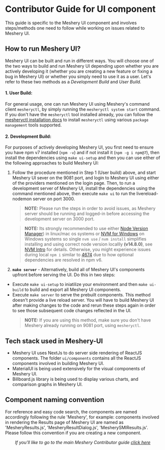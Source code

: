 # Contributor Guide for UI component

This guide is specific to the Meshery UI component and involves steps/methods one need to follow while working on issues related to Meshery UI.

## How to run Meshery UI?
Meshery UI can be built and run in different ways. You will choose one of the two ways to build and run Meshery UI depending upon whether you are actively developing it (whether you are creating a new feature or fixing a bug in Meshery UI) or whether you simply need to use it as a user. Let's refer to these two methods as a _Development Build_ and _User Build._

#### 1. User Build:
For general usage, one can run Meshery UI using Meshery's command client `mesheryctl`, by simply running the `mesheryctl system start` command.
If you don't have the `mesheryctl` tool installed already, you can follow the [mesheryctl installation docs](https://docs.meshery.io/installation/mesheryctl) to install `mesheryctl` using various `package management` tools supported.

#### 2. Development Build:
For purposes of actively developing Meshery UI, you first need to ensure you have npm v7 installed (`npm -v`) and if not install it (`npm -g i npm@7`), then install the dependencies using `make ui-setup` and then you can use either of the following approaches to build Meshery UI:
1. Follow the procedure mentioned in Step 1 (User build) above, and start Meshery UI sever on the 9081 port, and login to Meshery UI using either of the providers mentioned on the login page. Then, to run a development server of Meshery UI, install the dependencies using the command mentioned above, then execute `make ui` to run the livereload-nodemon server on port 3000.
    > **NOTE:** Please run the steps in order to avoid issues, as Meshery server should be running and logged-in before accessing the development server
    > on 3000 port.

    > **NOTE:** Its strongly recommended to use  either [Node Version Manager](https://github.com/nvm-sh/nvm#node-version-manager---)) in linux/mac os systems or [NVM for Windows](https://github.com/coreybutler/nvm-windows#nvm-for-windows) on Windows systems so single `nvm use` / `nvm install` simplifies installing and using correct node version locallly **(v14.8.0)**, see [NVM Intro](https://github.com/nvm-sh/nvm#intro) for details. Otherwise, you might experience issues during local `npm i` similar to [4674](https://github.com/meshery/meshery/issues/4674) due to how optional dependencies are resolved in npm v6.
    
1. **`make server`** - Alternatively, build all of Meshery UI's components upfront before serving the UI. Do this in two steps:
 - Execute `make ui-setup` to iniatilize your environment and then `make ui-build` to build and export all Meshery UI components.
 - Execute `make server` to serve the prebuilt components. 
This method doesn't provide a live reload server. You will have to build Meshery UI after making changes to the code and rerun these steps again in order to see those subsequent code changes reflected in the UI.
    > **NOTE:** If you are using this method, make sure you don't have Meshery already running on 9081 port, using `mesheryctl`.

## Tech stack used in Meshery-UI
- Meshery UI uses NextJs to do server side rendering of ReactJS components. The folder `ui/components` contains all the ReactJS components involved in
  building Meshery UI.
- MaterialUI is being used extensively for the visual components of Meshery UI.
- Billboard.js library is being used to display various charts, and comparison graphs in Meshery UI.


## Component naming convention
For reference and easy code search, the components are named accordingly following the rule 'Meshery<Part of UI it involves>', for example: components
involved in rendering the Results page of Meshery UI are named as 'MesheryResults.js', 'MesheryResultDialog.js', 'MesherySMIResults.js'. Please follow this convention if you are creating a new component.


<p style="text-align: center"><em>If you'll like to go to the main Meshery Contributor guide <a href="../CONTRIBUTING.md">click here</a></em></p>
